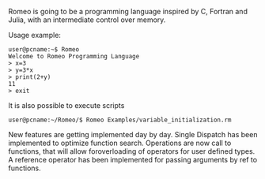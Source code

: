Romeo is going to be a programming language inspired by C, Fortran and Julia, with an intermediate control over memory.

Usage example:
```
user@pcname:~$ Romeo
Welcome to Romeo Programming Language
> x=3
> y=3*x
> print(2+y)
11
> exit  
```

It is also possible to execute scripts
```
user@pcname:~/Romeo/$ Romeo Examples/variable_initialization.rm
```

New features are getting implemented day by day. Single Dispatch has been implemented to optimize function search. Operations are now call to functions, that will allow foroverloading of operators for user defined types. A reference operator has been implemented for passing arguments by ref to functions.
